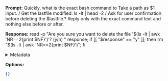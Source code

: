 **Prompt:**
Quickly, what is the exact bash command to Take a path as $1 input. /
Get the lastfile modified: ls -lt | head -2 /
Ask for user confirmation before deleting the $lastfile.?
Reply only with the exact command text and nothing else before or after.

**Response:**
read -p "Are you sure you want to delete the file '$(ls -lt | awk 'NR==2{print $NF}')'? (y/n) " response; if [[ "$response" == "y" ]]; then rm "$(ls -lt | awk 'NR==2{print $NF}')"; fi

<details><summary>Metadata</summary>

- Duration: 2396 ms
- Datetime: 2023-07-14T12:35:58.173624
- Model: gpt-3.5-turbo-0613

</details>

**Options:**
```json
{}
```

